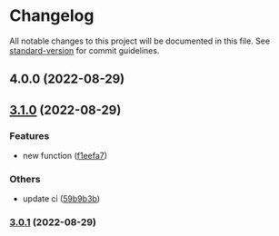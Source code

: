 # Changelog

All notable changes to this project will be documented in this file. See [standard-version](https://github.com/conventional-changelog/standard-version) for commit guidelines.

## 4.0.0 (2022-08-29)

## [3.1.0](https://github.com/chan-awesome-org/some-publish-code/compare/v3.0.1...v3.1.0) (2022-08-29)


### Features

* new function ([f1eefa7](https://github.com/chan-awesome-org/some-publish-code/commit/f1eefa7fd87c1a5ed2eb9080873009f4491a94ce))


### Others

* update ci ([59b9b3b](https://github.com/chan-awesome-org/some-publish-code/commit/59b9b3b8710a50e369064636c1fba971cd022950))

### [3.0.1](https://github.com/chan-awesome-org/some-publish-code/compare/v3.0.0...v3.0.1) (2022-08-29)
